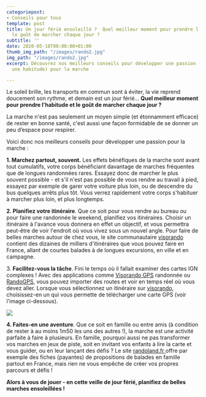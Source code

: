 ```yaml
---
categoriepost:
- Conseils pour tous
template: post
title: Un jour férié ensoleillé ?  Quel meilleur moment pour prendre l'habitude et
  le goût de marcher chaque jour ?
subtitle: ''
date: 2020-05-18T00:00:00+01:00
thumb_img_path: "/images/rando2.jpg"
img_path: "/images/rando2.jpg"
excerpt: Découvrez nos meilleurs conseils pour développer une passion (ou au moins
  une habitude) pour la marche

---
```

Le soleil brille, les transports en commun sont à éviter, la vie reprend doucement son rythme, et demain est un jour férié... **Quel meilleur moment pour prendre l'habitude et le goût de marcher chaque jour ?**

La marche n'est pas seulement un moyen simple (et étonnamment efficace) de rester en bonne santé, c'est aussi une façon formidable de se donner un peu d’espace pour respirer. 

Voici donc nos meilleurs conseils pour développer une passion pour la marche :

**1. Marchez partout, souvent.** Les effets bénéfiques de la marche sont avant tout cumulatifs, votre corps bénéficiant davantage de marches fréquentes que de longues randonnées rares. Essayez donc de marcher le plus souvent possible - et s'il n'est pas possible de vous rendre au travail à pied, essayez par exemple de garer votre voiture plus loin, ou de descendre du bus quelques arrêts plus tôt. Vous verrez rapidement votre corps s'habituer à marcher plus loin, et plus longtemps. 

**2. Planifiez votre itinéraire**. Que ce soit pour vous rendre au bureau ou pour faire une randonnée le weekend, planifiez vos itinéraires. Choisir un itinéraire à l'avance vous donnera en effet un objectif, et vous permettra peut-être de voir l'endroit où vous vivez sous un nouvel angle. Pour faire de belles marches autour de chez vous, le site communautaire [visorando](https://www.visorando.com/chercher-randonnee.html) contient des dizaines de milliers d'itinéraires que vous pouvez faire en France, allant de courtes balades à de longues excursions, en ville et en campagne. 

3\. **Facilitez-vous la tâche**. Fini le temps où il fallait examiner des cartes IGN complexes ! Avec des applications comme [Visorando GPS](https://play.google.com/store/apps/details?id=org.visorando.android&hl=fr) randonnée ou [RandoGPS](https://play.google.com/store/apps/details?id=com.ionicframework.mapstarter906229&hl=en_GB), vous pouvez importer des routes et voir en temps réel où vous devez aller. Lorsque vous sélectionnez un itinéraire sur [visorando](https://www.visorando.com/randonnee-au-coeur-des-puys-du-parc-des-volcans/), choisissez-en un qui vous permette de télécharger une carte GPS (voir l'image ci-dessous). 

![](/images/rando1.png)

**4. Faites-en une aventure**. Que ce soit en famille ou entre amis (à condition de rester à au moins 1m50 les uns des autres !), la marche est une activité parfaite à faire à plusieurs. En famille, pourquoi aussi ne pas transformer vos marches en jeux de piste, soit en invitant vos enfants à lire la carte et vous guider, ou en leur lançant des défis ? Le site [randoland.fr ](https://www.randoland.fr/accueil.php)offre par exemple des fiches (payantes) de propositions de balades en famille partout en France, mais rien ne vous empêche de créer vos propres parcours et défis !

**Alors à vous de jouer - en cette veille de jour férié, planifiez de belles marches ensoleillées !**